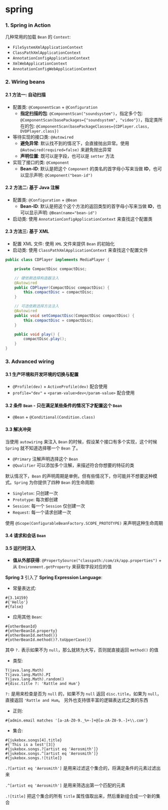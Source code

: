 # spring

### 1. Spring in Action

几种常用的加载 `Bean` 的 `Context`:

- `FileSystemXmlApplicationContext`
- `ClassPathXmlApplicationContext`
- `AnnotationConfigApplicationContext`
- `XmlWebApplicationContext`
- `AnnotationConfigWebApplicationContext`

### 2. Wiring beans

#### 2.1 方法一: 自动扫描

- 配置类: `@ComponentScan` + `@Configuration`
  - **指定扫描的包**: `@ComponentScan("soundsystem")`，指定多个包: `@ComponentScan(basePackages={"soundsystem", "video"})`，指定类所在的包: `@ComponentScan(basePackageClasses={CDPlayer.class, DVDPlayer.class})`
- 等待实现的接口类: `@Autowired`
  - **避免异常**: 默认找不到的情况下，会直接抛出异常。使用 `@Autowired(required=false)` 来避免抛出异常
  - **声明位置**: 既可以是字段，也可以是 `setter` 方法
- 实现了接口的类: `@Component`
  - **Bean-ID**: 默认是把这个 `Component` 的类名的首字母小写来当做 **ID**，也可以显示声明: `@Component("bean-id")`

#### 2.2 方法二: 基于 Java 注解

- 配置类: `@Configuration` + `@Bean`
  - **Bean-ID**: 默认是把这个这个方法的返回类型的首字母小写来当做 **ID**，也可以显示声明: `@Bean(name="bean-id")`
- 启动类: 使用 `AnnotationConfigApplicationContext` 来查找这个配置类

#### 2.3 方法三: 基于 XML

- 配置 XML 文件: 使用 `XML` 文件来提供 `Bean` 的初始化
- 启动类: 使用 `ClassPathXmlApplicationContext` 来查找这个配置文件

```java
public class CDPlayer implements MediaPlayer {

    private CompactDisc compactDisc;

    // 硬依赖选择构造器注入
    @Autowired
    public CDPlayer(CompactDisc compactDisc) {
        this.compactDisc = compactDisc;
    }

    // 可选依赖选择方法注入
    @Autowired
    public void setCompactDisc(CompactDisc compactDisc) {
        this.compactDisc = compactDisc;
    }

    public void play() {
        compactDisc.play();
    }
}
```

### 3. Advanced wiring

#### 3.1 生产环境和开发环境的切换与配置

- `@Profile(dev)` + `ActiveProfile(dev)` 配合使用
- `profile="dev"` + `<param-value>dev</param-value>` 配合使用

#### 3.2 条件 `Bean` - 只在满足某些条件的情况下才配置这个 `Bean`

- `@Bean` + `@Conditional(Condition.class)`

#### 3.3 解决冲突

当使用 `autowiring` 来注入 `Bean` 的时候，假设某个接口有多个实现，这个时候 `Spring` 就不知道选择哪一个 `Bean` 了。

- `@Primary` 注解声明选择这个 `Bean`
- `@Qualifier` 可以添加多个注解，来描述符合你想要的特征的类

默认情况下，`Bean` 的声明周期是单例，但有些情况下，你可能并不想要这种模式。`Spring` 为你提供了四种 `Bean` 的生命周期:

- `Singleton`: 只创建一次
- `Prototype`: 每次都创建
- `Session`: 每一个 `Session` 仅创建一次
- `Request`: 每一个请求创建一次

使用 `@Scope(ConfigurableBeanFactory.SCOPE_PROTOTYPE)` 来声明这种生命周期

#### 3.4 请求和会话 `Bean`

#### 3.5 运行时注入

- **值从外部获得**: `@PropertySource("classpath:/com/zk/app.properties")` + 从 `Environment.getProperty` 来获取字段对应的值

**Spring 3** 引入了 **Spring Expression Language**:

- 常量表达式:

```
#{3.14159}
#{'Hello'}
#{false}
```

- 应用其他 `Bean`:

```
#{otherBeanId}
#{otherBeanId.property}
#{otherBeanId.method()}
#{otherBeanId.method()?.toUpperCase()}
```

其中 `?.` 表示如果不为 `null`，那么就转为大写，否则就直接返回 `method()` 的值

- 类型:

```
T(java.lang.Math)
T(java.lang.Math).PI
T(java.lang.Math).random()
#{disc.title ?: 'Rattle and Hum'}
```

`?:` 是用来检查是否为 `null` 的，如果不为 `null` 返回 `disc.title`，如果为 `null`，直接返回 `'Rattle and Hum`。 另外也支持很丰富的逻辑表达式之类的东西

- 正则:

```
#{admin.email matches '[a-zA-Z0-9._%+-]+@[a-zA-Z0-9.-]+\\.com'}
```

- 集合:

```
#{jukebox.songs[4].title}
#{'This is a test'[3]}
#{jukebox.songs.?[artist eq 'Aerosmith']}
#{jukebox.songs.^[artist eq 'Aerosmith']}
#{jukebox.songs.![title]}
```

`.?[artist eq 'Aerosmith']` 是用来过滤这个集合的，将满足条件的元素过滤出来

`.^[artist eq 'Aerosmith']` 是用来筛选出第一个匹配的元素

`.![title]` 把这个集合的所有 `title` 属性值取出来，然后重新组合成一个新的集合
